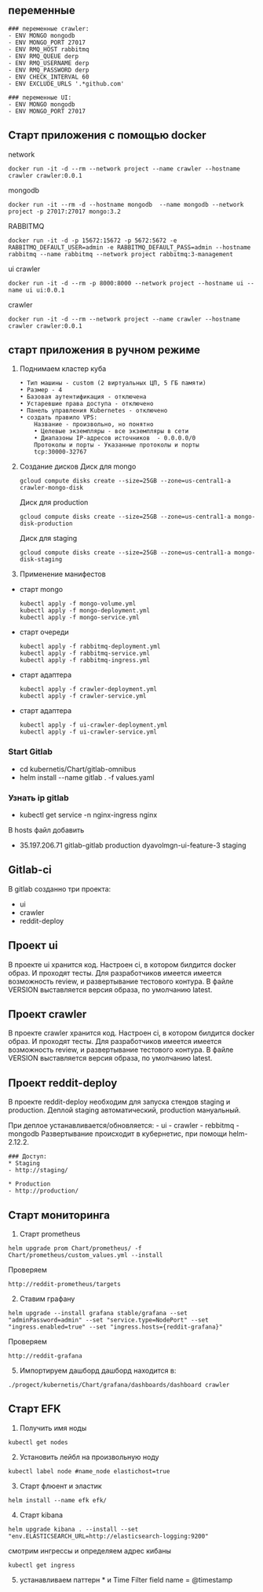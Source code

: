  ## переменные 

	### переменные crawler:
	- ENV MONGO mongodb
	- ENV MONGO_PORT 27017
	- ENV RMQ_HOST rabbitmq
	- ENV RMQ_QUEUE derp
	- ENV RMQ_USERNAME derp
	- ENV RMQ_PASSWORD derp
	- ENV CHECK_INTERVAL 60
	- ENV EXCLUDE_URLS '.*github.com'

	### переменные UI:
	- ENV MONGO mongodb
	- ENV MONGO_PORT 27017

## Старт приложения с помощью  docker
network	
```
docker run -it -d --rm --network project --name crawler --hostname crawler crawler:0.0.1
```
mongodb
```
docker run -it --rm -d --hostname mongodb  --name mongodb --network project -p 27017:27017 mongo:3.2
```
RABBITMQ
```
docker run -it -d -p 15672:15672 -p 5672:5672 -e RABBITMQ_DEFAULT_USER=admin -e RABBITMQ_DEFAULT_PASS=admin --hostname rabbitmq --name rabbitmq --network project rabbitmq:3-management
```
ui crawler
```
docker run -it -d --rm -p 8000:8000 --network project --hostname ui --name ui ui:0.0.1
```
crawler
```
docker run -it -d --rm --network project --name crawler --hostname crawler crawler:0.0.1
```

 ## старт приложения в ручном режиме
  1) Поднимаем кластер куба 
      ```
      • Тип машины - custom (2 виртуальных ЦП, 5 ГБ памяти)
      • Размер - 4
      • Базовая аутентификация - отключена
      • Устаревшие права доступа - отключено
      • Панель управления Kubernetes - отключено
      • создать правило VPS:
          Название - произвольно, но понятно
          • Целевые экземпляры - все экземпляры в сети
          • Диапазоны IP-адресов источников  - 0.0.0.0/0
          Протоколы и порты - Указанные протоколы и порты
          tcp:30000-32767
  2) Cоздание дисков 
      Диск для mongo 
      ```
      gcloud compute disks create --size=25GB --zone=us-central1-a crawler-mongo-disk
      ```
      Диск для production
      ```
      gcloud compute disks create --size=25GB --zone=us-central1-a mongo-disk-production
      ```
      Диск для staging
      ```
      gcloud compute disks create --size=25GB --zone=us-central1-a mongo-disk-staging
      ```
  3) Применение манифестов
   - старт mongo
     ```
     kubectl apply -f mongo-volume.yml 
     kubectl apply -f mongo-deployment.yml
     kubectl apply -f mongo-service.yml
     ```
   - старт очереди
     ```
     kubectl apply -f rabbitmq-deployment.yml
     kubectl apply -f rabbitmq-service.yml
     kubectl apply -f rabbitmq-ingress.yml
     ```
   - старт адаптера 
     ```
     kubectl apply -f crawler-deployment.yml
     kubectl apply -f crawler-service.yml
     ```
   - старт адаптера 
     ```
     kubectl apply -f ui-crawler-deployment.yml
     kubectl apply -f ui-crawler-service.yml
     ```
     
  ### Start Gitlab
 * cd kubernetis/Chart/gitlab-omnibus
 * helm install --name gitlab . -f values.yaml

 ### Узнать ip gitlab
 * kubectl get service -n nginx-ingress nginx

В hosts файл добавить 
 * 35.197.206.71 gitlab-gitlab production dyavolmgn-ui-feature-3 staging

 ## Gitlab-ci
В gitlab созданно три проекта:
 - ui
 - crawler
 - reddit-deploy

 ## Проект ui
В проекте ui хранится код. Настроен ci, в котором билдится docker образ. И проходят тесты. Для разработчиков имеется имеется возможность review, и развертывание тестового контура.
В файле VERSION выставляется версия образа, по умолчанию latest.

 ## Проект crawler
В проекте crawler хранится код. Настроен ci, в котором билдится docker образ. И проходят тесты. Для разработчиков имеется имеется возможность review, и развертывание тестового контура.
В файле VERSION выставляется версия образа, по умолчанию latest.

 ## Проект reddit-deploy
В проекте reddit-deploy необходим для запуска стендов staging и production. Деплой staging автоматический, production мануальный.

При деплое устанавливается/обновляется:
	- ui
	- crawler
	- rebbitmq
	- mongodb
Развертывание происходит в кубернетис, при помощи helm-2.12.2.


	### Доступ:
	* Staging
	- http://staging/

	* Production
	- http://production/


 ## Старт мониторинга

1) Старт prometheus
```
helm upgrade prom Chart/prometheus/ -f Chart/prometheus/custom_values.yml --install
```
Проверяем
```
http://reddit-prometheus/targets
```
2) Ставим графану
```
helm upgrade --install grafana stable/grafana --set "adminPassword=admin" --set "service.type=NodePort" --set "ingress.enabled=true" --set "ingress.hosts={reddit-grafana}"
```
Проверяем
```
http://reddit-grafana
```
5) Импортируем дашборд
дашборд находится в:
```
./progect/kubernetis/Chart/grafana/dashboards/dashboard crawler
```

 ## Старт EFK

1) Получить имя ноды
```
kubectl get nodes
```
2) Установить лейбл на произвольную ноду 
```
kubectl label node #name_node elastichost=true
```
3) Старт флюент и эластик
```
helm install --name efk efk/
```
4) Старт kibana 
```
helm upgrade kibana . --install --set "env.ELASTICSEARCH_URL=http://elasticsearch-logging:9200"
```
смотрим ингрессы и определяем адрес кибаны
```
kubectl get ingress
```
5) устанавливаем паттерн * и Time Filter field name = @timestamp
